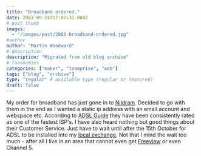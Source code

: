 ```yaml
---
title: "Broadband ordered."
date: 2003-09-24T17:07:31.000Z
# post thumb
images:
  - "/images/post/2003-broadband-ordered.jpg"
#author
author: "Martin Woodward"
# description
description: "Migrated from old blog archive"
# Taxonomies
categories: ["maker", "teamprise", "web"]
tags: ["blog", "archive"]
type: "regular" # available type (regular or featured)
draft: false
---
```

My order for broadband has just gone in to [Nildram](http://www.nildram.com).  Decided to go with them in the end as I wanted a static ip address with an email account and webspace etc.  According to [ADSL Guide](http://www.adslguide.org.uk) they have been consistently rated as one of the fastest ISP's.  I have also heard nothing but good things about their Customer Service.   Just have to wait until after the 15th October for ADSL to be installed into my [local exchange](http://www.stocksfieldbroadband.co.uk).  Not that I mind the wait too much - after all I live in an area that cannot even get [Freeview](http://www.freeview.co.uk) or even Channel 5.